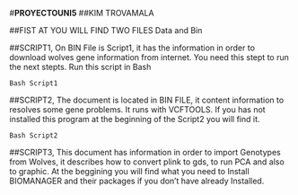 
#**PROYECTOUNI5**
##KIM TROVAMALA

##FIST AT YOU WILL FIND TWO
FILES Data and Bin 

##SCRIPT1, On BIN File is Script1, it has the information in order to download wolves gene information from internet. You need this stept to run the next stepts. Run this script in Bash
```
Bash Script1
```

##SCRIPT2, The document is located in BIN FILE, it content information to resolves some gene problems. It runs with VCFTOOLS. If you has not installed this program at the beginning of the Script2 you will find it.
```
Bash Script2
```

##SCRIPT3, This document has information in order to import Genotypes from Wolves, it describes how to convert plink to gds, to run PCA and also to graphic.
At the beggining you will find what you need to Install BIOMANAGER and their packages if you don’t have already Installed.
